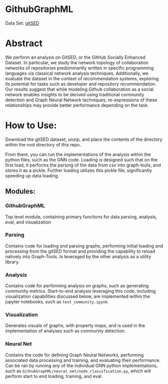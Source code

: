 # GithubGraphML
Data Set: [gitSED](https://zenodo.org/records/5021329)

# Abstract
We perform an analysis on GitSED, or the GitHub Socially Enhanced Dataset. In particular, we study the network topology of collaboration networks of repositories predominantly written in specific programming languages via classical network analysis techniques. Additionally, we evaluate the dataset in the context of recommendation systems, exploring its potential for tasks such as developer and repository recommendation. Our results suggest that while modeling Github collaboration as a social network enables insights to be derived using traditional community detection and Graph Neural Network techniques, re-expressions of these relationships may provide better performance depending on the task. 


# How to Use:
Download the gitSED dataset, unzip, and place the contents of the directory within the root directory of this repo.

From there, you can run the implementations of the analysis within the python files, such as the GNN code. Loading is designed such that on the first load, it performs the parsing of the data from csv into graph-tools, and stores it as a pickle. Further loading utilizes this pickle file, significantly speeding up data loading. 

## Modules:

### GithubGraphML
Top level module, containing primary functions for data parsing, analysis, eval, and visualization

### Parsing
Contains code for loading and parsing graphs, performing initial loading and processing from the gitSED format and providing the capability to reload natively into Graph-Tools. Is leveraged by the other analysis as a utility library. 

### Analysis
Contains code for performing analysis on graphs, such as generating community metrics. Start-to-end analysis leveraging this code, including visualization capabilities discussed below, are implemented within the jupyter notebooks, such as `test_community.ipynb`.

### Visualization 
Generates visuals of graphs, with property maps, and is used in the implementation of analyses such as community detection. 

### Neural Net
Contains the code for defining Graph Neural Networks, performing associated data processing and training, and evaluating their performance. Can be ran by running any of the individual GNN python implementations, such as `GithubGraphML/neural_net/node_classification.py`, which will perform start to end loading, training, and eval. 